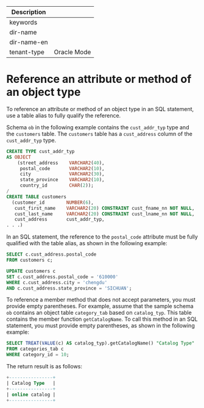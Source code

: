 | Description   |                 |
|---------------|-----------------|
| keywords      |                 |
| dir-name      |                 |
| dir-name-en   |                 |
| tenant-type   | Oracle Mode     |

# Reference an attribute or method of an object type

To reference an attribute or method of an object type in an SQL statement, use a table alias to fully qualify the reference.

Schema `ob` in the following example contains the `cust_addr_typ` type and the `customers` table. The `customers` table has a `cust_address` column of the `cust_addr_typ` type.

```sql
CREATE TYPE cust_addr_typ
AS OBJECT
    (street_address    VARCHAR2(40),
     postal_code       VARCHAR2(10),
     city              VARCHAR2(30),
     state_province    VARCHAR2(10),
     country_id        CHAR(2));
/
CREATE TABLE customers
  (customer_id        NUMBER(6),
   cust_first_name    VARCHAR2(20) CONSTRAINT cust_fname_nn NOT NULL,
   cust_last_name     VARCHAR2(20) CONSTRAINT cust_lname_nn NOT NULL,
   cust_address       cust_addr_typ,
. . .)
```

In an SQL statement, the reference to the `postal_code` attribute must be fully qualified with the table alias, as shown in the following example:

```sql
SELECT c.cust_address.postal_code
FROM customers c;

UPDATE customers c
SET c.cust_address.postal_code = '610000'
WHERE c.cust_address.city = 'chengdu'
AND c.cust_address.state_province = 'SICHUAN';
```

To reference a member method that does not accept parameters, you must provide empty parentheses. For example, assume that the sample schema `ob` contains an object table `category_tab` based on `catalog_typ`. This table contains the member function `getCatalogName`. To call this method in an SQL statement, you must provide empty parentheses, as shown in the following example:

```sql
SELECT TREAT(VALUE(c) AS catalog_typ).getCatalogName() "Catalog Type"
FROM categories_tab c
WHERE category_id = 10;
```

The return result is as follows:

```sql
+----------------+
| Catalog Type   |
+----------------+
| online catalog |
+----------------+
```
